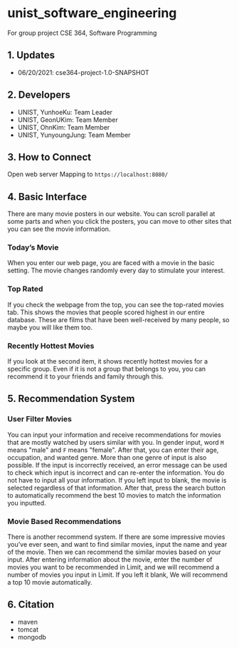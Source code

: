 # unist_software_engineering

For group project CSE 364, Software Programming

## 1. Updates

- 06/20/2021: cse364-project-1.0-SNAPSHOT

## 2. Developers

- UNIST, YunhoeKu: Team Leader
- UNIST, GeonUKim: Team Member
- UNIST, OhnKim: Team Member
- UNIST, YunyoungJung: Team Member

## 3. How to Connect
Open web server
Mapping to `https://localhost:8080/`

## 4. Basic Interface
There are many movie posters in our website. You can scroll parallel at some parts and when you click the posters, you can move to other sites that you can see the movie information. 

### Today’s Movie
When you enter our web page, you are faced with a movie in the basic setting. The movie changes randomly every day to stimulate your interest.

### Top Rated
If you check the webpage from the top, you can see the top-rated movies tab. This shows the movies that people scored highest in our entire database. These are films that have been well-received by many people, so maybe you will like them too.

### Recently Hottest Movies
If you look at the second item, it shows recently hottest movies for a specific group. Even if it is not a group that belongs to you, you can recommend it to your friends and family through this.

## 5. Recommendation System
### User Filter Movies
You can input your information and receive recommendations for movies that are mostly watched by users similar with you. In gender input, word `M` means "male" and `F` means "female". After that, you can enter their age, occupation, and wanted genre. More than one genre of input is also possible. If the input is incorrectly received, an error message can be used to check which input is incorrect and can re-enter the information. You do not have to input all your information. If you left input to blank, the movie is selected regardless of that information. After that, press the search button to automatically recommend the best 10 movies to match the information you inputted.

### Movie Based Recommendations
There is another recommend system. If there are some impressive movies you’ve ever seen, and want to find similar movies, input the name and year of the movie. Then we can recommend the similar movies based on your input. After entering information about the movie, enter the number of movies you want to be recommended in Limit, and we will recommend a number of movies you input in Limit. If you left it blank, We will recommend a top 10 movie automatically.

## 6. Citation
- maven
- tomcat
- mongodb
